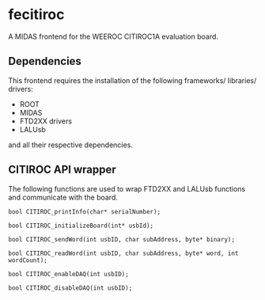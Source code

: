 # fecitiroc
A MIDAS frontend for the WEEROC CITIROC1A evaluation board.

## Dependencies

This frontend requires the installation of the following frameworks/ libraries/ drivers:

* ROOT
* MIDAS
* FTD2XX drivers
* LALUsb

and all their respective dependencies. 

## CITIROC API wrapper

The following functions are used to wrap FTD2XX and LALUsb functions 
and communicate with the board. 

`bool CITIROC_printInfo(char* serialNumber);`

`bool CITIROC_initializeBoard(int* usbId);`

`bool CITIROC_sendWord(int usbID, char subAddress, byte* binary);`

`bool CITIROC_readWord(int usbID, char subAddress, byte* word, int wordCount);`

`bool CITIROC_enableDAQ(int usbID);`

`bool CITIROC_disableDAQ(int usbID);`

